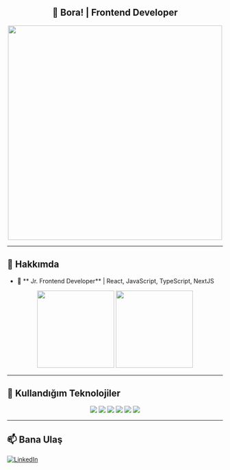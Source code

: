 <h2 align="center">👋 Bora! | Frontend Developer</h2>

<p align="center">
  <img src="https://media.giphy.com/media/qgQUggAC3Pfv687qPC/giphy.gif" width="500">
</p>

---

## 🚀 Hakkımda
- 🎨 ** Jr. Frontend Developer** | React, JavaScript, TypeScript, NextJS  

<p align="center">
  <img src="https://github-readme-stats.vercel.app/api?username=boracatalbas&show_icons=true&theme=tokyonight" height="180em">
  <img src="https://github-readme-stats.vercel.app/api/top-langs/?username=boracatalbas&layout=compact&theme=tokyonight" height="180em">
</p>

---

## 🔧 Kullandığım Teknolojiler  

<p align="center">
  <img src="https://img.shields.io/badge/HTML5-%23E34F26.svg?style=for-the-badge&logo=html5&logoColor=white">
  <img src="https://img.shields.io/badge/CSS3-%231572B6.svg?style=for-the-badge&logo=css3&logoColor=white">
  <img src="https://img.shields.io/badge/JavaScript-%23F7DF1E.svg?style=for-the-badge&logo=javascript&logoColor=black">
  <img src="https://img.shields.io/badge/React-%2361DAFB.svg?style=for-the-badge&logo=react&logoColor=black">
  <img src="https://img.shields.io/badge/TailwindCSS-%2306B6D4.svg?style=for-the-badge&logo=tailwindcss&logoColor=white">
  <img src="https://img.shields.io/badge/SASS-%23CC6699.svg?style=for-the-badge&logo=sass&logoColor=white">
</p>

---

## 📫 Bana Ulaş  

[![LinkedIn](https://img.shields.io/badge/LinkedIn-%230077B5.svg?style=for-the-badge&logo=linkedin&logoColor=white)](https://www.linkedin.com/in/bora-%C3%A7atalba%C5%9F-32888a219/)   

